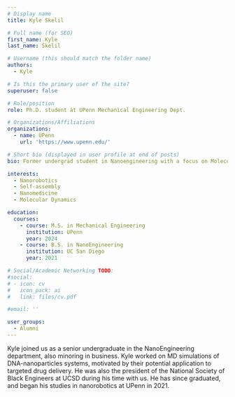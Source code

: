 ```yaml
---
# Display name
title: Kyle Skelil

# Full name (for SEO)
first_name: Kyle
last_name: Skelil

# Username (this should match the folder name)
authors:
  - Kyle

# Is this the primary user of the site?
superuser: false

# Role/position
role: Ph.D. student at UPenn Mechanical Engineering Dept.

# Organizations/Affiliations
organizations:
  - name: UPenn
    url: 'https://www.upenn.edu/'

# Short bio (displayed in user profile at end of posts)
bio: Former undergrad student in Nanoengineering with a focus on Molecular Dynamics simulations of novel DNA nanoparticle systems as a new approach to targeted drug delivery.

interests:
  - Nanorobotics
  - Self-assembly
  - Nanomedicine
  - Molecular Dynamics 

education:
  courses:
    - course: M.S. in Mechanical Engineering
      institution: UPenn
      year: 2024
    - course: B.S. in NanoEngineering
      institution: UC San Diego
      year: 2021

# Social/Academic Networking TODO:
#social:
# - icon: cv
#   icon_pack: ai
#   link: files/cv.pdf

#email: ''

user_groups:
  - Alumni
---
```


Kyle joined us as a senior undergraduate in the NanoEngineering department, also minoring in business. Kyle worked on MD simulations of DNA-nanoparticles systems, motivated by their potential application to targeted drug delivery. He was also the president of the National Society of Black Engineers at UCSD during his time with us. He has since graduated, and began his studies in nanorobotics at UPenn in 2021.